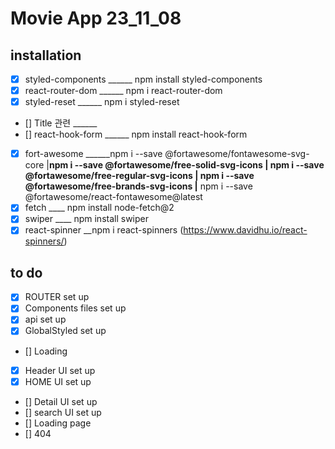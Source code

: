 # Movie App 23_11_08

## installation
- [X] styled-components ______  npm install styled-components
- [X] react-router-dom ______ npm i react-router-dom
- [X] styled-reset ______ npm i styled-reset
- [] Title 관련 ______ 
- [] react-hook-form ______ npm install react-hook-form
- [x] fort-awesome ______npm i --save @fortawesome/fontawesome-svg-core
		  |____npm i --save @fortawesome/free-solid-svg-icons
		  |    npm i --save @fortawesome/free-regular-svg-icons
		  |    npm i --save @fortawesome/free-brands-svg-icons
	  	  |____ npm i --save @fortawesome/react-fontawesome@latest
- [X] fetch ____ npm install node-fetch@2 
- [x] swiper ____ npm install swiper
- [x] react-spinner __npm i react-spinners (https://www.davidhu.io/react-spinners/)

## to do 
- [X] ROUTER set up
- [X] Components files set up
- [X] api set up
- [X] GlobalStyled set up
- [] Loading
- [X] Header UI set up
- [X] HOME UI set up
- [] Detail UI set up
- [] search UI set up
- [] Loading page
- [] 404
